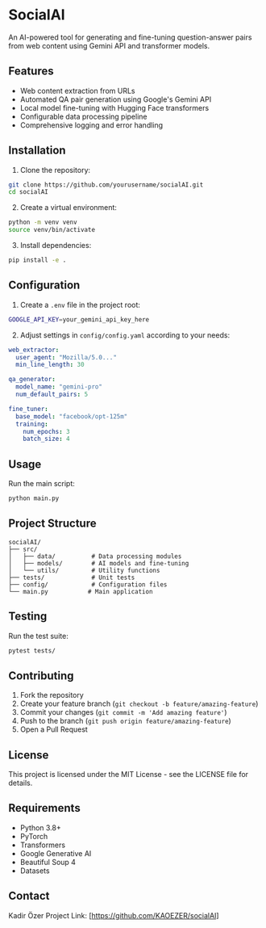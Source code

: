 # SocialAI

An AI-powered tool for generating and fine-tuning question-answer pairs from web content using Gemini API and transformer models.

## Features

- Web content extraction from URLs
- Automated QA pair generation using Google's Gemini API
- Local model fine-tuning with Hugging Face transformers
- Configurable data processing pipeline
- Comprehensive logging and error handling

## Installation

1. Clone the repository:
```bash
git clone https://github.com/yourusername/socialAI.git
cd socialAI
```

2. Create a virtual environment:
```bash
python -m venv venv
source venv/bin/activate
```

3. Install dependencies:
```bash
pip install -e .
```

## Configuration

1. Create a `.env` file in the project root:
```bash
GOOGLE_API_KEY=your_gemini_api_key_here
```

2. Adjust settings in `config/config.yaml` according to your needs:
```yaml
web_extractor:
  user_agent: "Mozilla/5.0..."
  min_line_length: 30

qa_generator:
  model_name: "gemini-pro"
  num_default_pairs: 5

fine_tuner:
  base_model: "facebook/opt-125m"
  training:
    num_epochs: 3
    batch_size: 4
```

## Usage

Run the main script:
```bash
python main.py
```

## Project Structure

```
socialAI/
├── src/
│   ├── data/          # Data processing modules
│   ├── models/        # AI models and fine-tuning
│   └── utils/         # Utility functions
├── tests/             # Unit tests
├── config/            # Configuration files
└── main.py           # Main application
```

## Testing

Run the test suite:
```bash
pytest tests/
```

## Contributing

1. Fork the repository
2. Create your feature branch (`git checkout -b feature/amazing-feature`)
3. Commit your changes (`git commit -m 'Add amazing feature'`)
4. Push to the branch (`git push origin feature/amazing-feature`)
5. Open a Pull Request

## License

This project is licensed under the MIT License - see the LICENSE file for details.

## Requirements

- Python 3.8+
- PyTorch
- Transformers
- Google Generative AI
- Beautiful Soup 4
- Datasets

## Contact

Kadir Özer
Project Link: [https://github.com/KAOEZER/socialAI]